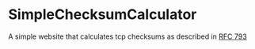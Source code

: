 # SimpleChecksumCalculator
A simple website that calculates tcp checksums as described in [RFC 793](https://tools.ietf.org/html/rfc793)